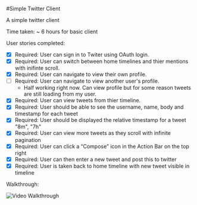 #Simple Twitter Client

A simple twitter client

Time taken: ~ 6 hours for basic client

User stories completed:

   * [X] Required: User can sign in to Twiter using OAuth login. 
   * [X] Required: User can switch between home timelines and thier mentions with inifinte scroll.
   * [X] Required: User can navigate to view their own profile.
   * [ ] Required: User can navigate to view another user's profile.
      * Half working right now. Can view profile but for some reason tweets are still loading from my user.
   * [X] Required: User can view tweets from thier timeline.
   * [X] Required: User should be able to see the username, name, body and timestamp for each tweet
   * [X] Required: User should be displayed the relative timestamp for a tweet "8m", "7h"
   * [X] Required: User can view more tweets as they scroll with infinite pagination
   * [X] Required: User can click a “Compose” icon in the Action Bar on the top right
   * [X] Required: User can then enter a new tweet and post this to twitter
   * [X] Required: User is taken back to home timeline with new tweet visible in timeline

Walkthrough:

![Video Walkthrough](simple-twitter22.gif)
